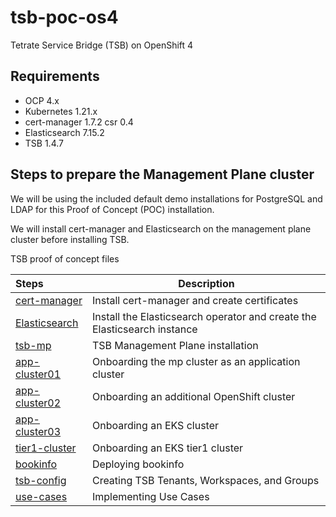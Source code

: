 # tsb-poc-os4
Tetrate Service Bridge (TSB) on OpenShift 4

## Requirements
- OCP 4.x
- Kubernetes 1.21.x
- cert-manager 1.7.2 csr 0.4 
- Elasticsearch 7.15.2
- TSB 1.4.7

## Steps to prepare the Management Plane cluster 
We will be using the included default demo installations for PostgreSQL and LDAP for this Proof of Concept (POC) installation.

We will install cert-manager and Elasticsearch on the management plane cluster before installing TSB.

TSB proof of concept files

| Steps                                | Description |
| :---                                 | ----        |
| [cert-manager](/cert-manager.md)     | Install cert-manager and create certificates |
| [Elasticsearch](/elastic.md)         | Install the Elasticsearch operator and create the Elasticsearch instance |
| [tsb-mp](/tsb-mp.md)                 | TSB Management Plane installation |
| [app-cluster01](/app-cluster01.md)   | Onboarding the mp cluster as an application cluster |
| [app-cluster02](/app-cluster02.md)   | Onboarding an additional OpenShift cluster |
| [app-cluster03](/app-cluster03.md)   | Onboarding an EKS cluster |
| [tier1-cluster](/tier1-cluster.md)   | Onboarding an EKS tier1 cluster |
| [bookinfo](/bookinfo.md)             | Deploying bookinfo |
| [tsb-config](/tsb-config.md)         | Creating TSB Tenants, Workspaces, and Groups |
| [use-cases](/use-cases)              | Implementing Use Cases |

